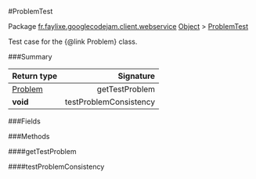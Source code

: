 #ProblemTest

Package [fr.faylixe.googlecodejam.client.webservice](nullfr/faylixe/googlecodejam/client/webservice)
[Object]() > [ProblemTest]()

Test case for the {@link Problem} class.

###Summary


Return type | Signature
--- | ---:
[Problem]() | getTestProblem
**void** | testProblemConsistency

###Fields


###Methods

####getTestProblem


####testProblemConsistency


